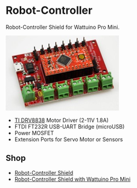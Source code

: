 # Robot-Controller
Robot-Controller Shield for Wattuino Pro Mini.

![Robot-Controller](https://github.com/watterott/Robot-Controller/raw/master/hardware/Robot-Controller_v11.jpg)

* [TI DRV8838](http://www.ti.com/product/drv8838) Motor Driver (2-11V 1.8A)
* FTDI FT232R USB-UART Bridge (microUSB)
* Power MOSFET
* Extension Ports for Servo Motor or Sensors


## Shop
* [Robot-Controller Shield](http://www.watterott.com/en/Robot-Controller)
* [Robot-Controller Shield with Wattuino Pro Mini](http://www.watterott.com/en/Robot-Controller-with-Wattuino-Pro-Mini-5V/16MHz)
